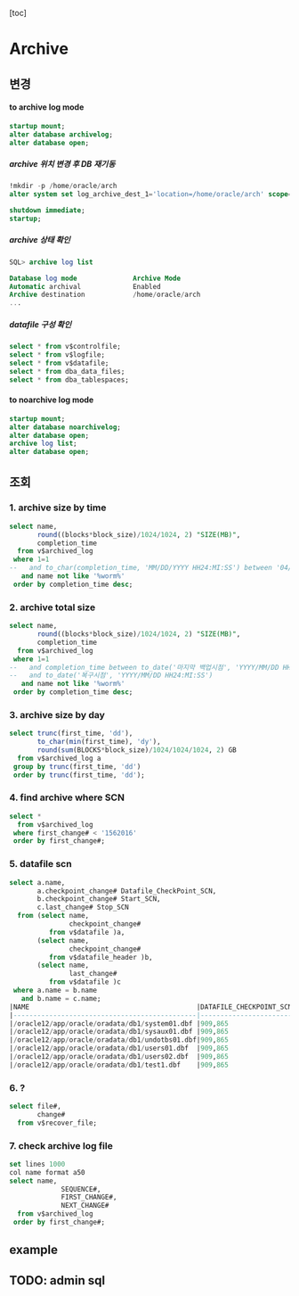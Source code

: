 [toc]

# Archive

## 변경

#### to archive log mode

```sql
startup mount;
alter database archivelog;
alter database open;
```

##### archive 위치 변경 후 DB 재기동

```sql
!mkdir -p /home/oracle/arch
alter system set log_archive_dest_1='location=/home/oracle/arch' scope=spfile;

shutdown immediate;
startup;
```

##### archive 상태 확인

```sql
SQL> archive log list

Database log mode              Archive Mode
Automatic archival             Enabled
Archive destination            /home/oracle/arch
...
```

##### datafile 구성 확인

```sql
select * from v$controlfile;
select * from v$logfile;
select * from v$datafile;
select * from dba_data_files;
select * from dba_tablespaces;
```

#### to noarchive log mode

```sql
startup mount;
alter database noarchivelog;
alter database open;
archive log list;
alter database open;
```

## 조회

### 1. archive size by time

```sql
select name,
       round((blocks*block_size)/1024/1024, 2) "SIZE(MB)",
       completion_time
  from v$archived_log
 where 1=1
--   and to_char(completion_time, 'MM/DD/YYYY HH24:MI:SS') between '04/11/2015 00:00:00' and '04/11/2015 23:59:59'
   and name not like '%worm%'
 order by completion_time desc;
```

### 2. archive total size

```sql
select name,
       round((blocks*block_size)/1024/1024, 2) "SIZE(MB)",
	   completion_time
  from v$archived_log
 where 1=1
--   and completion_time between to_date('마지막 백업시점', 'YYYY/MM/DD HH24:MI:SS') 
--   and to_date('복구시점', 'YYYY/MM/DD HH24:MI:SS')
   and name not like '%worm%'
 order by completion_time desc;   
```

### 3. archive size by day

```sql
select trunc(first_time, 'dd'),
       to_char(min(first_time), 'dy'),
       round(sum(BLOCKS*block_size)/1024/1024/1024, 2) GB
  from v$archived_log a
 group by trunc(first_time, 'dd')
 order by trunc(first_time, 'dd');
```

### 4. find archive where SCN

```sql
select *
  from v$archived_log
 where first_change# < '1562016'
 order by first_change#;
```

### 5. datafile scn

```sql
select a.name,
       a.checkpoint_change# Datafile_CheckPoint_SCN,
       b.checkpoint_change# Start_SCN,
       c.last_change# Stop_SCN
  from (select name,
               checkpoint_change#
          from v$datafile )a,
       (select name,
               checkpoint_change#
          from v$datafile_header )b,
       (select name,
               last_change#
          from v$datafile )c
 where a.name = b.name
   and b.name = c.name;
|NAME                                          |DATAFILE_CHECKPOINT_SCN|START_SCN|STOP_SCN|
|----------------------------------------------|-----------------------|---------|--------|
|/oracle12/app/oracle/oradata/db1/system01.dbf |909,865                |909,865  |        |
|/oracle12/app/oracle/oradata/db1/sysaux01.dbf |909,865                |909,865  |        |
|/oracle12/app/oracle/oradata/db1/undotbs01.dbf|909,865                |909,865  |        |
|/oracle12/app/oracle/oradata/db1/users01.dbf  |909,865                |909,865  |        |
|/oracle12/app/oracle/oradata/db1/users02.dbf  |909,865                |909,865  |        |
|/oracle12/app/oracle/oradata/db1/test1.dbf    |909,865                |909,865  |        |
```

### 6. ?

```sql
select file#,
       change#
  from v$recover_file;
```

### 7. check archive log file

```sql
set lines 1000
col name format a50
select name,
			 SEQUENCE#,
			 FIRST_CHANGE#,
			 NEXT_CHANGE#
  from v$archived_log
 order by first_change#;
```



## example

### 

## TODO: admin sql